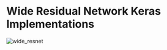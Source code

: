 # Wide Residual Network Keras Implementations

![wide_resnet](figure/resnet_cifar10_history.png, "acc")
